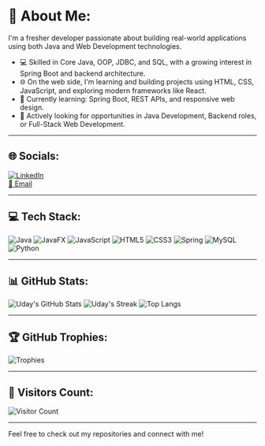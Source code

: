 # 💫 About Me:
I'm a fresher developer passionate about building real-world applications using both Java and Web Development technologies.

- 💻 Skilled in Core Java, OOP, JDBC, and SQL, with a growing interest in Spring Boot and backend architecture.  
- 🌐 On the web side, I'm learning and building projects using HTML, CSS, JavaScript, and exploring modern frameworks like React.
- 🚀 Currently learning: Spring Boot, REST APIs, and responsive web design.
- 📢 Actively looking for opportunities in Java Development, Backend roles, or Full-Stack Web Development.

---

## 🌐 Socials:
[![LinkedIn](https://img.shields.io/badge/LinkedIn-blue?logo=linkedin)](https://www.linkedin.com/feed/)  
[📧 Email](mailto:ranauday408@gmail.com)

---

## 💻 Tech Stack:
![Java](https://img.shields.io/badge/Java-orange?style=for-the-badge&logo=java)
![JavaFX](https://img.shields.io/badge/JavaFX-red?style=for-the-badge)
![JavaScript](https://img.shields.io/badge/JavaScript-yellow?style=for-the-badge&logo=javascript)
![HTML5](https://img.shields.io/badge/HTML5-orange?style=for-the-badge&logo=html5)
![CSS3](https://img.shields.io/badge/CSS3-blue?style=for-the-badge&logo=css3)
![Spring](https://img.shields.io/badge/Spring-brightgreen?style=for-the-badge&logo=spring)
![MySQL](https://img.shields.io/badge/MySQL-blue?style=for-the-badge&logo=mysql)
![Python](https://img.shields.io/badge/Python-yellow?style=for-the-badge&logo=python)

---

## 📊 GitHub Stats:
![Uday's GitHub Stats](https://github-readme-stats.vercel.app/api?username=Spidey-08&theme=gruvbox&hide_border=false&include_all_commits=true&count_private=true)
![Uday's Streak](https://github-readme-streak-stats.herokuapp.com?user=Spidey-08&theme=gruvbox&hide_border=false)
![Top Langs](https://github-readme-stats.vercel.app/api/top-langs/?username=Spidey-08&theme=gruvbox&hide_border=false&layout=compact)

---

## 🏆 GitHub Trophies:
![Trophies](https://github-profile-trophy.vercel.app/?username=Spidey-08&theme=gruvbox&no-frame=false&no-bg=true&margin-w=4)

---

## 👀 Visitors Count:
![Visitor Count](https://komarev.com/ghpvc/?username=Spidey-08&color=blue)

---

Feel free to check out my repositories and connect with me!

